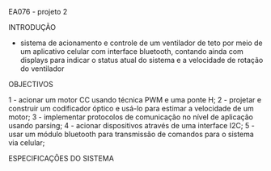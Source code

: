 EA076 - projeto 2

INTRODUÇÃO

- sistema de acionamento e controle de um ventilador de teto por meio de um aplicativo celular com interface bluetooth,
  contando ainda com displays para indicar o status atual do sistema e a velocidade de rotação do ventilador

OBJECTIVOS

1 - acionar um motor CC usando técnica PWM e uma ponte H;
2 - projetar e construir um codificador óptico e usá-lo para estimar a velocidade de um motor;
3 - implementar protocolos de comunicação no nível de aplicação usando parsing;
4 - acionar dispositivos através de uma interface I2C;
5 - usar um módulo bluetooth para transmissão de comandos para o sistema via celular;

ESPECIFICAÇÕES DO SISTEMA



